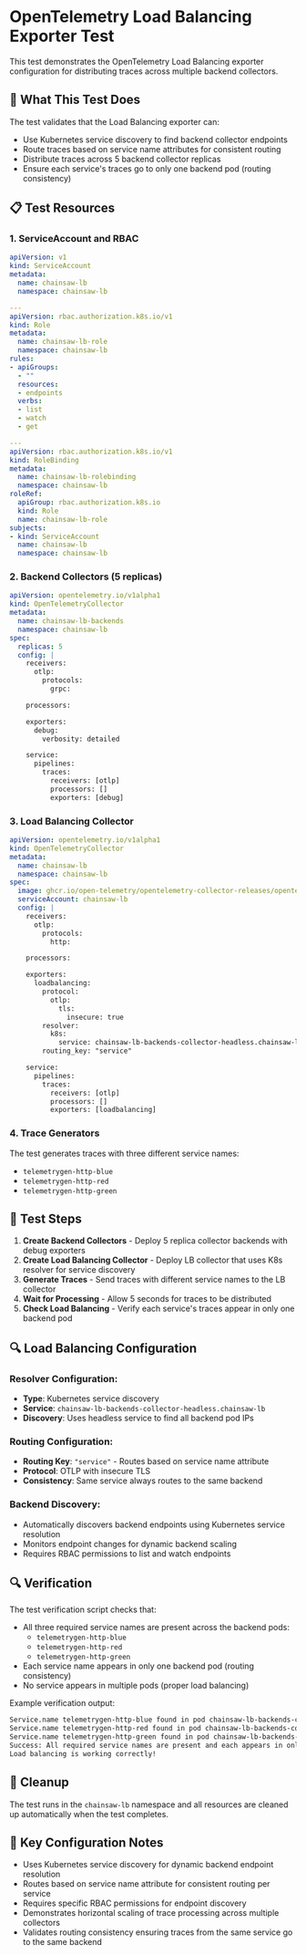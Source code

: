 # OpenTelemetry Load Balancing Exporter Test

This test demonstrates the OpenTelemetry Load Balancing exporter configuration for distributing traces across multiple backend collectors.

## 🎯 What This Test Does

The test validates that the Load Balancing exporter can:
- Use Kubernetes service discovery to find backend collector endpoints
- Route traces based on service name attributes for consistent routing
- Distribute traces across 5 backend collector replicas
- Ensure each service's traces go to only one backend pod (routing consistency)

## 📋 Test Resources

### 1. ServiceAccount and RBAC
```yaml
apiVersion: v1
kind: ServiceAccount
metadata:
  name: chainsaw-lb
  namespace: chainsaw-lb

---
apiVersion: rbac.authorization.k8s.io/v1
kind: Role
metadata:
  name: chainsaw-lb-role
  namespace: chainsaw-lb
rules:
- apiGroups:
  - ""
  resources:
  - endpoints
  verbs:
  - list
  - watch
  - get

---
apiVersion: rbac.authorization.k8s.io/v1
kind: RoleBinding
metadata:
  name: chainsaw-lb-rolebinding
  namespace: chainsaw-lb
roleRef:
  apiGroup: rbac.authorization.k8s.io
  kind: Role
  name: chainsaw-lb-role
subjects:
- kind: ServiceAccount
  name: chainsaw-lb
  namespace: chainsaw-lb
```

### 2. Backend Collectors (5 replicas)
```yaml
apiVersion: opentelemetry.io/v1alpha1
kind: OpenTelemetryCollector
metadata:
  name: chainsaw-lb-backends
  namespace: chainsaw-lb
spec:
  replicas: 5
  config: |
    receivers:
      otlp:
        protocols:
          grpc:

    processors:

    exporters:
      debug:
        verbosity: detailed

    service:
      pipelines:
        traces:
          receivers: [otlp]
          processors: []
          exporters: [debug]
```

### 3. Load Balancing Collector
```yaml
apiVersion: opentelemetry.io/v1alpha1
kind: OpenTelemetryCollector
metadata:
  name: chainsaw-lb
  namespace: chainsaw-lb
spec:
  image: ghcr.io/open-telemetry/opentelemetry-collector-releases/opentelemetry-collector-contrib:0.129.1
  serviceAccount: chainsaw-lb
  config: |
    receivers:
      otlp:
        protocols:
          http:

    processors:

    exporters:
      loadbalancing:
        protocol:
          otlp:
            tls:
              insecure: true
        resolver:
          k8s:
            service: chainsaw-lb-backends-collector-headless.chainsaw-lb
        routing_key: "service"

    service:
      pipelines:
        traces:
          receivers: [otlp]
          processors: []
          exporters: [loadbalancing]
```

### 4. Trace Generators
The test generates traces with three different service names:
- `telemetrygen-http-blue`
- `telemetrygen-http-red`
- `telemetrygen-http-green`

## 🚀 Test Steps

1. **Create Backend Collectors** - Deploy 5 replica collector backends with debug exporters
2. **Create Load Balancing Collector** - Deploy LB collector that uses K8s resolver for service discovery
3. **Generate Traces** - Send traces with different service names to the LB collector
4. **Wait for Processing** - Allow 5 seconds for traces to be distributed
5. **Check Load Balancing** - Verify each service's traces appear in only one backend pod

## 🔍 Load Balancing Configuration

### Resolver Configuration:
- **Type**: Kubernetes service discovery
- **Service**: `chainsaw-lb-backends-collector-headless.chainsaw-lb`
- **Discovery**: Uses headless service to find all backend pod IPs

### Routing Configuration:
- **Routing Key**: `"service"` - Routes based on service name attribute
- **Protocol**: OTLP with insecure TLS
- **Consistency**: Same service always routes to the same backend

### Backend Discovery:
- Automatically discovers backend endpoints using Kubernetes service resolution
- Monitors endpoint changes for dynamic backend scaling
- Requires RBAC permissions to list and watch endpoints

## 🔍 Verification

The test verification script checks that:
- All three required service names are present across the backend pods:
  - `telemetrygen-http-blue`
  - `telemetrygen-http-red` 
  - `telemetrygen-http-green`
- Each service name appears in only one backend pod (routing consistency)
- No service appears in multiple pods (proper load balancing)

Example verification output:
```bash
Service.name telemetrygen-http-blue found in pod chainsaw-lb-backends-collector-xxx
Service.name telemetrygen-http-red found in pod chainsaw-lb-backends-collector-yyy
Service.name telemetrygen-http-green found in pod chainsaw-lb-backends-collector-zzz
Success: All required service names are present and each appears in only one pod
Load balancing is working correctly!
```

## 🧹 Cleanup

The test runs in the `chainsaw-lb` namespace and all resources are cleaned up automatically when the test completes.

## 📝 Key Configuration Notes

- Uses Kubernetes service discovery for dynamic backend endpoint resolution
- Routes based on service name attribute for consistent routing per service
- Requires specific RBAC permissions for endpoint discovery
- Demonstrates horizontal scaling of trace processing across multiple collectors
- Validates routing consistency ensuring traces from the same service go to the same backend 